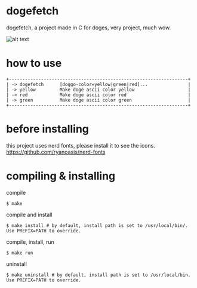# dogefetch
dogefetch, a project made in C for doges, very project, much wow.

![alt text](https://i.imgur.com/rZZKiB7.png)

# how to use 
```
+-------------------------------------------------------------------+
| -> dogefetch      [doggo-color=yellow|green|red]...               |
| -> yellow         Make doge ascii color yellow                    |
| -> red            Make doge ascii color red                       |
| -> green          Make doge ascii color green                     |
+-------------------------------------------------------------------+
```

# before installing
this project uses nerd fonts, please install it to see the icons.
https://github.com/ryanoasis/nerd-fonts

# compiling & installing
compile
```
$ make
```
compile and install
```
$ make install # by default, install path is set to /usr/local/bin/. Use PREFIX=PATH to override.
```
compile, install, run
```
$ make run
```
uninstall
```
$ make uninstall # by default, install path is set to /usr/local/bin. Use PREFIX=PATH to override.
```
